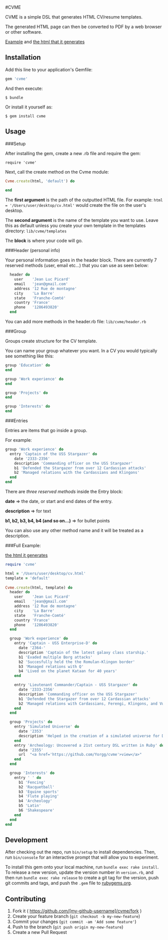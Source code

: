 #CVME

CVME is a simple DSL that generates HTML CV/resume templates.  

The generated HTML page can then be converted to PDF by a web browser or other software.

[Example](https://github.com/Yorgg/cvme/blob/master/sample.rb) and [the html that it generates](https://htmlpreview.github.io/?https://gist.githubusercontent.com/Yorgg/1f578894933a7d2ded47/raw/c86186f21566c2d90f63e9c490bf8761f5ae2b47/CVTemplate.html) 

## Installation

Add this line to your application's Gemfile:

```ruby
gem 'cvme'
```

And then execute:

    $ bundle

Or install it yourself as:

    $ gem install cvme

## Usage


###Setup

After installing the gem, create a new .rb file and require the gem:

`require 'cvme'`

Next, call the create method on the Cvme module:

```ruby
Cvme.create(html, 'default') do 
   
end
```

The **first argument** is the path of the outputted HTML file.
For example: `html = '/Users/user/desktop/cv.html'` would create the file on the user's desktop. 

The **second argument** is the name of the template you want to use.  Leave this as default unless you create your own template in the templates directory:  `lib/cvme/templates`

The **block** is where your code will go.


###Header (personal info)

Your personal information goes in the header block.
There are currently 7 reserved methods (user, email etc...) that you can use as seen below:

```ruby
  header do 
    user    'Jean Luc Picard'
    email   'jean@gmail.com'
    address '12 Rue de montagne'
    city    'La Barre'
    state   'Franche-Comté'
    country 'France'
    phone   '1286493820'
  end
```

You can add more methods in the header.rb file: `lib/cvme/header.rb`


###Group

Groups create structure for the CV template.

You can name your group whatever you want.  In a CV you would typically see something like this: 

```ruby
group 'Education' do
end

group 'Work experience' do  
end

group 'Projects' do
end

group 'Interests' do
end
```

###Entries 

Entries are items that go inside a group.  

For example:

```ruby
group 'Work experience' do  
  entry 'Captain of the USS Stargazer' do
    date '2333-2356'
    description 'Commanding officer on the USS Stargazer'
    b1 'Defended the Stargazer from over 12 Cardassian attacks'
    b2 'Managed relations with the Cardassians and Klingons' 
  end
end
```

There are *three reserved methods* inside the Entry block:

**date** => the date, or start and end dates of the entry.

**description** => for text  

**b1, b2, b3, b4, b4 (and so on...)** => for bullet points

You can also use any other method name and it will be treated as a description. 


###Full Example:

[the html it generates](https://htmlpreview.github.io/?https://gist.githubusercontent.com/Yorgg/1f578894933a7d2ded47/raw/c86186f21566c2d90f63e9c490bf8761f5ae2b47/CVTemplate.html) 

```ruby
require 'cvme'

html = '/Users/user/desktop/cv.html'
template = 'default'
 
Cvme.create(html, template) do 
  header do 
    user    'Jean Luc Picard'
    email   'jean@gmail.com'
    address '12 Rue de montagne'
    city    'La Barre'
    state   'Franche-Comté'
    country 'France'
    phone   '1286493820'
  end

  group 'Work experience' do  
    entry 'Captain - USS Enterprise-D' do
      date '2364-'
      description 'Captain of the latest galaxy class starship.'
      b1 'Evaded multiple Borg attacks'
      b2 'Succesfully held the the Romulan-Klingon border'
      b3 'Managed relations with Q'
      b4 'Lived on the planet Kataan for 40 years'
    end

    entry 'Lieutenant Commander/Captain - USS Stargazer' do
      date '2333-2356'
      description 'Commanding officer on the USS Stargazer'
      b1 'Defended the Stargazer from over 12 Cardassian attacks'
      b2 'Managed relations with Cardassians, Ferengi, Klingons, and Vulcans'
    end
  end

  group 'Projects' do
    entry 'Simulated Universe' do
      date '2353'
      description 'Helped in the creation of a simulated universe for Dr. Moriarty and his wife'
    end  
    entry 'Archeology: Uncovered a 21st century DSL written in Ruby' do
      date '2355'
      url  "<a href='https://github.com/Yorgg/cvme'>view</a>"
    end
  end

  group 'Interests' do  
    entry ' ' do 
      b1 'Fencing'
      b2 'Racquetball'
      b3 'Equine sports'
      b4 'Flute playing'
      b4 'Archeology'
      b5 'Latin'
      b6 'Shakespeare'
    end
  end
end
```

## Development

After checking out the repo, run `bin/setup` to install dependencies. Then, run `bin/console` for an interactive prompt that will allow you to experiment.

To install this gem onto your local machine, run `bundle exec rake install`. To release a new version, update the version number in `version.rb`, and then run `bundle exec rake release` to create a git tag for the version, push git commits and tags, and push the `.gem` file to [rubygems.org](https://rubygems.org).

## Contributing

1. Fork it ( https://github.com/[my-github-username]/cvme/fork )
2. Create your feature branch (`git checkout -b my-new-feature`)
3. Commit your changes (`git commit -am 'Add some feature'`)
4. Push to the branch (`git push origin my-new-feature`)
5. Create a new Pull Request
